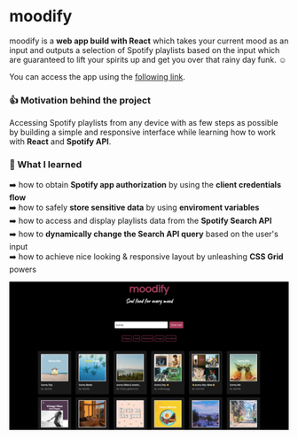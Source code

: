 # moodify

moodify is a **web app build with React** which takes your current mood as an input and outputs a selection of Spotify playlists based on the input which are guaranteed to lift your spirits up and get you over that rainy day funk. :relaxed:

You can access the app using the [following link](https://moodify-webapp.herokuapp.com/).

### :thumbsup: Motivation behind the project
Accessing Spotify playlists from any device with as few steps as possible by building a simple and responsive interface while learning how to work with **React** and **Spotify API**.

### :seedling: What I learned
:arrow_right: how to obtain **Spotify app authorization** by using the **client credentials flow** </br>
:arrow_right: how to safely **store sensitive data** by using **enviroment variables** </br>
:arrow_right: how to access and display playlists data from the **Spotify Search API** </br>
:arrow_right: how to **dynamically change the Search API query** based on the user's input </br>
:arrow_right: how to achieve nice looking & responsive layout by unleashing **CSS Grid** powers </br>

![](moodify.png)
